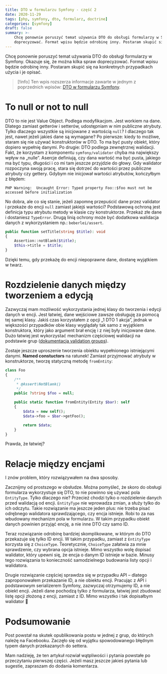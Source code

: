 ```yaml
---
title: DTO w formularzu Symfony - część 2
date: 2020-11-29
tags: [php, symfony, dto, formularz, doctrine]
categories: [symfony]
draft: false
summary: >-
    Chcę ponownie poruszyć temat używania DTO do obsługi formularzy w Symfony. Okazuje się, że można kilka spraw
    doprecyzować. Format wpisu będzie odrobinę inny. Postaram skupić się na konkretnych przypadkach użycia i je opisać.
---
```


Chcę ponownie poruszyć temat używania DTO do obsługi formularzy w Symfony. Okazuje się, że można kilka spraw
doprecyzować. Format wpisu będzie odrobinę inny. Postaram skupić się na konkretnych przypadkach użycia i je opisać.

> [!info]
> Ten wpis rozszerza informacje zawarte w jednym z poprzednich wpisów:
> [DTO w formularzu Symfony][dto-w-formularzu-symfony].

# To null or not to null

DTO to nie jest Value Object. Podlega modyfikacjom. Jest workiem na dane. Dlatego zamiast
getterów i setterów, udostępniam w nim publiczne atrybuty. Tylko dlaczego wszystkie są inicjowane z wartością `null`? I
dlaczego tak jest, nawet jeżeli jakieś dane są wymagane? Po pierwsze: kiedy to możliwe, staram się nie używać
konstruktorów w DTO. To ma być pusty obiekt, który dopiero wypełnię danymi. Po drugie: DTO podlega zewnętrznej
walidacji. Fakt, że korzystam z komponentu `symfony/validator` chyba ma największy wpływ na „nulle”. Asercje definiują,
czy dana wartość ma być pusta, jakiego ma być typu, długości i co mi tam jeszcze przyjdzie do głowy. Gdy walidator
rozpoczyna swoją pracę, stara się dotrzeć do wartości przez publiczne atrybuty czy gettery. Gdybym nie inicjował
wartości atrybutów, kończyłbym z błędem:

```
PHP Warning:  Uncaught Error: Typed property Foo::$foo must not be accessed before initialization
```

No dobra, ale co się stanie, jeżeli zapomnę przepuścić dane przez validator i
przekaże do encji `null` zamiast jakiejś wartości? Podstawową ochroną jest definicja typu atrybutu metody w klasie czy
konstruktorze. Przekaż złe dane i dostaniesz `TypeError`. Drugą linią ochrony może być dodatkowa walidacja danych z
wykorzystaniem np.: `beberlei/assert`.

```php
public function setTitle(string $title): void
{
    Assertion::notBlank($title);
    $this->title = $title;
}
```

Dzięki temu, gdy przekażę do encji niepoprawne dane, dostanę wyjątkiem w twarz.

# Rozdzielenie danych między tworzeniem a edycją

Zazwyczaj mam możliwość wykorzystania jednej klasy do tworzenia i edycji
danych w encji. Jest łatwiej, dane wejściowe zawsze obsługuję za pomocą tej samej klasy. Jakiś czas korzystałem z opcji
„1 DTO 1 akcja”, jednak w większości przypadków obie klasy wyglądały tak samo z wyjątkiem konstruktora, który jako
argument brał encję i z niej były inicjowane dane. Dużo łatwiej jest wykorzystać mechanizm częściowej walidacji na
podstawie grup ([dokumentacja validation groups](https://symfony.com/doc/current/form/validation_groups.html)).

Zostaje jeszcze uproszenie tworzenia obiektu wypełnionego istniejącymi danymi. **Named constuctors** na ratunek! Zamiast
przyjmować atrybuty w konstruktorze, tworzę statyczną metodę `fromEntity`:

```php
class Foo
{
    /**
     * @Assert\NotBlank()
     */
    public ?string $foo = null;

    public static function fromEntity(Entity $bar): self
    {
        $data = new self();
        $data->foo = $bar->getFoo();

        return $data;
    }
}
```

Prawda, że łatwiej?

# Relacje między encjami

I znów problem, który rozwiązywałem na dwa sposoby.

Zacznijmy od prostszego w obsłudze. Można pomyśleć, że skoro do obsługi formularza wykorzystuje się DTO, to nie powinno
się używać pola `EntityType`. Tylko dlaczego nie? Przecież chodzi tylko o rozdzielenie danych przed walidacją od encji.
`EntityType` nie wprowadza zmian, a służy tylko do ich odczytu. Takie rozwiązanie ma jeszcze jeden plus: nie trzeba pisać
odrębnego walidatora sprawdzającego, czy encja istnieje. Robi to za nas wbudowany mechanizm pola w formularzu. W takim
przypadku obiekt danych powinien przyjąć encję, a nie inne DTO czy samo ID.

Teraz rozwiązanie odrobinę bardziej skomplikowane, w którym do DTO przekazuje się tylko ID encji. W takim przypadku,
zamiast z `EntityType` korzysta się z `ChoiceType`. Teoretycznie, `ChoiceType` załatwia za mnie sprawdzenie, czy wybrana opcja
istnieje. Mimo wszystko wolę dopisać walidator, który upewni się, że encja o danym ID istnieje w bazie. Minusy tego
rozwiązania to konieczność samodzielnego budowania listy opcji i walidatora.

Drugie rozwiązanie częściej sprawdza się w przypadku API – dlatego zaproponowałem przekazanie ID, a nie obiektu encji.
Pracując z API i podstawowym serializerem Symfony, zazwyczaj otrzymujemy ID, a nie obiekt encji. Jeżeli dane pochodzą
tylko z formularza, łatwiej jest zbudować listę opcji złożoną z encji, zamiast z ID. Mimo wszystko i tak dopisałbym
walidator 🙂

# Podsumowanie

Post powstał na skutek opublikowania postu w jednej z grup, do których należę na Facebooku. Zaczęło się od
wyjątku spowodowanego błędnym typem danych przekazanych do settera.

Mam nadzieję, że ten artykuł rozwiał wątpliwości i pytania powstałe po przeczytaniu pierwszej części. Jeżeli masz
jeszcze jakieś pytania lub sugestie, zapraszam do dodania komentarza.

[dto-w-formularzu-symfony]: /posts/2020/07/dto-w-formularzu-symfony
